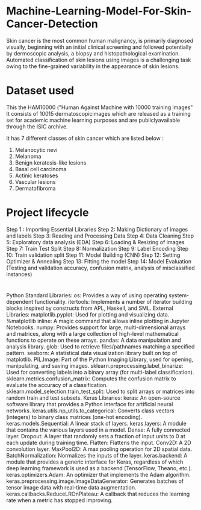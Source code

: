 # Machine-Learning-Model-For-Skin-Cancer-Detection
Skin cancer is the most common human malignancy, is primarily diagnosed visually, beginning with an initial clinical screening and followed potentially by dermoscopic analysis, a biopsy and histopathological examination. Automated classification of skin lesions using images is a challenging task owing to the fine-grained variability in the appearance of skin lesions.

# Dataset used
This the HAM10000 ("Human Against Machine with 10000 training images"
It consists of 10015 dermatoscopicimages which are released as a training set for academic machine learning purposes and are publiclyavailable through the ISIC archive.

It has 7 different classes of skin cancer which are listed below :
1. Melanocytic nevi
2. Melanoma
3. Benign keratosis-like lesions
4. Basal cell carcinoma
5. Actinic keratoses
6. Vascular lesions
7. Dermatofibroma


# Project lifecycle
Step 1 : Importing Essential Libraries
Step 2: Making Dictionary of images and labels
Step 3: Reading and Processing Data
Step 4: Data Cleaning
Step 5: Exploratory data analysis (EDA)
Step 6: Loading & Resizing of images
Step 7: Train Test Split
Step 8: Normalization
Step 9: Label Encoding
Step 10: Train validation split
Step 11: Model Building (CNN)
Step 12: Setting Optimizer & Annealing
Step 13: Fitting the model
Step 14: Model Evaluation (Testing and validation accuracy, confusion matrix, analysis of misclassified instances)

#

Python Standard Libraries:
os: Provides a way of using operating system-dependent functionality.
  itertools: Implements a number of iterator building blocks inspired by constructs from APL, Haskell, and SML.
External Libraries:
  matplotlib.pyplot: Used for plotting and visualizing data.
  %matplotlib inline: A magic command that allows inline plotting in Jupyter Notebooks.
  numpy: Provides support for large, multi-dimensional arrays and matrices, along with a large collection of high-level mathematical functions to operate on these arrays.
  pandas: A data manipulation and analysis library.
  glob: Used to retrieve files/pathnames matching a specified pattern.
  seaborn: A statistical data visualization library built on top of matplotlib.
  PIL.Image: Part of the Python Imaging Library, used for opening, manipulating, and saving images.
  sklearn.preprocessing.label_binarize: Used for converting labels into a binary array (for multi-label classification).
  sklearn.metrics.confusion_matrix: Computes the confusion matrix to evaluate the accuracy of a classification.
  sklearn.model_selection.train_test_split: Used to split arrays or matrices into random train and test subsets.
Keras Libraries:
  keras: An open-source software library that provides a Python interface for artificial neural networks.
  keras.utils.np_utils.to_categorical: Converts class vectors (integers) to binary class matrices (one-hot encoding).
  keras.models.Sequential: A linear stack of layers.
  keras.layers: A module that contains the various layers used in a model.
    Dense: A fully connected layer.
    Dropout: A layer that randomly sets a fraction of input units to 0 at each update during training time.
    Flatten: Flattens the input.
    Conv2D: A 2D convolution layer.
    MaxPool2D: A max pooling operation for 2D spatial data.
    BatchNormalization: Normalizes the inputs of the layer.
keras.backend: A module that provides a generic interface for Keras, regardless of which deep learning framework is used as a backend (TensorFlow, Theano, etc.).
keras.optimizers.Adam: An optimizer that implements the Adam algorithm.
keras.preprocessing.image.ImageDataGenerator: Generates batches of tensor image data with real-time data augmentation.
keras.callbacks.ReduceLROnPlateau: A callback that reduces the learning rate when a metric has stopped improving.
